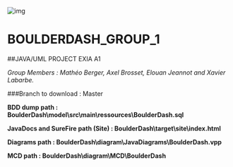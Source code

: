 ![img](https://i.imgur.com/myPZt0x.jpg)

# BOULDERDASH_GROUP_1

##JAVA/UML PROJECT EXIA A1

*Group Members : Mathéo Berger, Axel Brosset, Elouan Jeannot and Xavier Labarbe.*

###Branch to download : Master

**BDD dump path : BoulderDash\model\src\main\ressources\BoulderDash.sql**

**JavaDocs and SureFire path (Site) : BoulderDash\target\site\index.html**

**Diagrams path : BoulderDash\diagram\JavaDiagrams\BoulderDash.vpp**

**MCD path : BoulderDash\diagram\MCD\BoulderDash**
